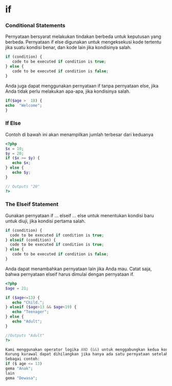 # if
### Conditional Statements

Pernyataan bersyarat melakukan tindakan berbeda untuk keputusan yang berbeda.
Pernyataan if else digunakan untuk mengeksekusi kode tertentu jika suatu kondisi benar, dan kode lain jika kondisinya salah.

```php
if (condition) {
   code to be executed if condition is true;
} else {
   code to be executed if condition is false;
}
```

Anda juga dapat menggunakan pernyataan if tanpa pernyataan else, jika Anda tidak perlu melakukan apa-apa, jika kondisinya salah.

```php
if($age >  18) {
echo  "Welcome";
}
```

### If Else
Contoh di bawah ini akan menampilkan jumlah terbesar dari keduanya

```php
<?php
$x = 10;
$y = 20;
if ($x >= $y) {
   echo $x;
} else {
   echo $y;
}

// Outputs "20"
?>
```

### The Elseif Statement

Gunakan pernyataan if ... elseif ... else untuk menentukan kondisi baru untuk diuji, jika kondisi pertama salah.

```php
if (condition) {
  code to be executed if condition is true;
} elseif (condition) {
  code to be executed if condition is true;
} else {
   code to be executed if condition is false;
}
```

Anda dapat menambahkan pernyataan lain jika Anda mau. Catat saja, bahwa pernyataan elseif harus dimulai dengan pernyataan if.

```php
<?php
$age = 21;

if ($age<=13) {
   echo "Child.";
} elseif ($age>13 && $age<19) {
   echo "Teenager";
} else {
   echo "Adult";
}

//Outputs "Adult"
?>
```

```php
Kami menggunakan operator logika AND (&&) untuk menggabungkan kedua kondisi dan memeriksa untuk menentukan apakah $ age adalah antara 13 dan 19.
Kurung kurawal dapat dihilangkan jika hanya ada satu pernyataan setelah if / elseif / else.
Sebagai contoh:
if ($ age <= 13)
gema "Anak";
lain
gema "Dewasa";
```